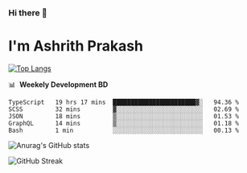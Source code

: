 ### Hi there 👋
# I'm Ashrith Prakash


[![Top Langs](https://github-readme-stats.vercel.app/api/top-langs/?username=xxcheckmatexx&layout=compact&count_private=true&include_all_commits=true&show_icons=true&line_height=20&title_color=FFFFFF&icon_color=FFFFFF&text_color=FFFFFF&bg_color=0D1117)](https://github.com/anuraghazra/github-readme-stats)

📊 &nbsp;**Weekely Development BD**

<!--START_SECTION:waka-->
```text
TypeScript   19 hrs 17 mins  ███████████████████████▓░   94.36 % 
SCSS         32 mins         ▓░░░░░░░░░░░░░░░░░░░░░░░░   02.69 % 
JSON         18 mins         ▒░░░░░░░░░░░░░░░░░░░░░░░░   01.53 % 
GraphQL      14 mins         ▒░░░░░░░░░░░░░░░░░░░░░░░░   01.18 % 
Bash         1 min           ░░░░░░░░░░░░░░░░░░░░░░░░░   00.13 % 
```
<!--END_SECTION:waka-->

![Anurag's GitHub stats](https://github-readme-stats.vercel.app/api?username=xxcheckmatexx&count_private=true&show_icons=true&theme=merko)  

![GitHub Streak](http://github-readme-streak-stats.herokuapp.com?user=xxcheckmatexx&theme=merko&hide_border=true&date_format=M%20j%5B%2C%20Y%5D&fire=DD0E0B)
<br/>
